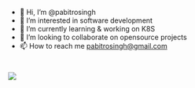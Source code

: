 - 👋 Hi, I’m @pabitrosingh
- 👀 I’m interested in software development  
- 🌱 I’m currently learning & working on K8S 
- 💞️ I’m looking to collaborate on opensource projects 
- 📫 How to reach me pabitrosingh@gmail.com

# ![](https://hit.yhype.me/github/profile?user_id=26116280)

<!---
pabitrosingh/pabitrosingh is a ✨ special ✨ repository because its `README.md` (this file) appears on your GitHub profile.
You can click the Preview link to take a look at your changes.
--->
